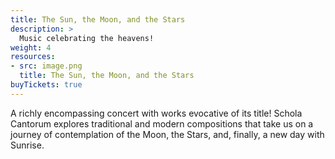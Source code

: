```yaml
---
title: The Sun, the Moon, and the Stars
description: >
  Music celebrating the heavens! 
weight: 4
resources:
- src: image.png
  title: The Sun, the Moon, and the Stars
buyTickets: true
---
```


A richly encompassing concert with works evocative of its title!
Schola Cantorum explores traditional and modern compositions
that take us on a journey of contemplation of the Moon, the Stars, and, finally, a new
day with Sunrise.
